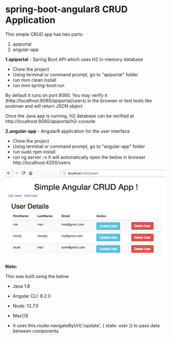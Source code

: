 # spring-boot-angular8 CRUD Application
This simple CRUD app has two parts:
1. apiportal
2. angular-app

**1.apiportal** - Spring Boot API which uses H2 in-memory database
- Clone the project
- Using terminal or command prompt, go to "apiportal" folder
- run mvn clean install
- run mvn spring-boot:run

By default it runs on port 8080.
You may verify it (http://localhost:8080/apiportal/users) in the browser or test tools like postman and will return JSON object

Once the Java app is running, H2 database can be verified at http://localhost:8080/apiportal/h2-console

**2.angular-app** - Angular8 application for the user interface
- Clone the project
- Using terminal or command prompt, go to "angular-app" folder
- run sudo npm install
- run ng server -o
It will automatically open the below in browser
http://localhost:4200/users

![alt text](https://github.com/sopa233/spring-boot-angular8/blob/master/angular-app/src/assets/crud-img.png)

**Note:**

This was built using the below
- Java 1.8
- Angular CLI: 8.2.0
- Node: 12.7.0
- MacOS

- It uses this.router.navigateByUrl('/update', { state: user }) to pass data between components


